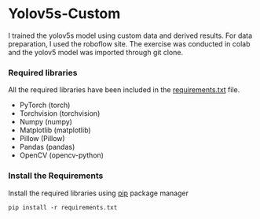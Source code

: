 # Yolov5s-Custom
I trained the yolov5s model using custom data and derived results.
For data preparation, I used the roboflow site.
The exercise was conducted in colab and the yolov5 model was imported through git clone.

### Required libraries

All the required libraries have been included in the [requirements.txt](requirements.txt) file.

* PyTorch (torch)
* Torchvision (torchvision)
* Numpy (numpy)
* Matplotlib (matplotlib)
* Pillow (Pillow)
* Pandas (pandas)
* OpenCV (opencv-python)

### Install the Requirements

Install the required libraries using [pip](https://pip.pypa.io/en/stable/) package manager

`pip install -r requirements.txt`
